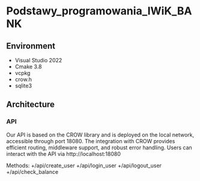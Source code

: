 # Podstawy_programowania_IWiK_BANK
## Environment
+ Visual Studio 2022
+ Cmake 3.8
+ vcpkg
+ crow.h
+ sqlite3

## Architecture
### API
Our API is based on the CROW library and is deployed on the local network, accessible through port 18080.
The integration with CROW provides efficient routing, middleware support, and robust error handling.
Users can interact with the API via http://localhost:18080

Methods:
+/api/create_user
+/api/login_user
+/api/logout_user
+/api/check_balance